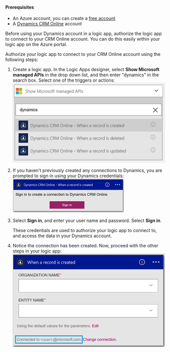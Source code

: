 #### <a name="prerequisites"></a>Prerequisites
* An Azure account; you can create a [free account](https://azure.microsoft.com/free)
* A [Dynamics CRM Online](https://www.microsoft.com/en-us/dynamics/crm-free-trial-overview.aspx) account 

Before using your Dynamics account in a logic app, authorize the logic app to connect to your CRM Online account. You can do this easily within your logic app on the Azure portal. 

Authorize your logic app to connect to your CRM Online account using the following steps:

1. Create a logic app. In the Logic Apps designer, select **Show Microsoft managed APIs** in the drop down list, and then enter "dynamics" in the search box. Select one of the triggers or actions:  
   ![](./media/connectors-create-api-crmonline/dynamics-triggers.png)
2. If you haven't previously created any connections to Dynamics, you are prompted to sign in using your Dynamics credentials:  
   ![](./media/connectors-create-api-crmonline/dynamics-signin.png)
3. Select **Sign in**, and enter your user name and password. Select **Sign in**. 
   
    These credentials are used to authorize your logic app to connect to, and access the data in your Dynamics account. 
4. Notice the connection has been created. Now, proceed with the other steps in your logic app:  
   ![](./media/connectors-create-api-crmonline/dynamics-properties.png)

